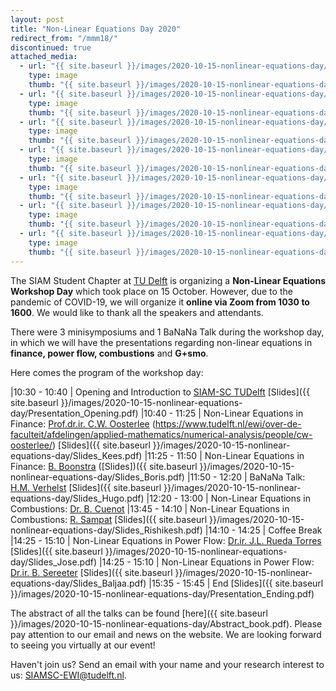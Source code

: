 ```yaml
---
layout: post
title: "Non-Linear Equations Day 2020"
redirect_from: "/mmm18/"
discontinued: true
attached_media:
  - url: "{{ site.baseurl }}/images/2020-10-15-nonlinear-equations-day/Screenshot_2.jpeg"
    type: image
    thumb: "{{ site.baseurl }}/images/2020-10-15-nonlinear-equations-day/Screenshot_2.jpeg"
  - url: "{{ site.baseurl }}/images/2020-10-15-nonlinear-equations-day/Screenshot_5.jpeg"
    type: image
    thumb: "{{ site.baseurl }}/images/2020-10-15-nonlinear-equations-day/Screenshot_5.jpeg"
  - url: "{{ site.baseurl }}/images/2020-10-15-nonlinear-equations-day/Screenshot_8.jpeg"
    type: image
    thumb: "{{ site.baseurl }}/images/2020-10-15-nonlinear-equations-day/Screenshot_8.jpeg"
  - url: "{{ site.baseurl }}/images/2020-10-15-nonlinear-equations-day/Screenshot_12.jpeg"
    type: image
    thumb: "{{ site.baseurl }}/images/2020-10-15-nonlinear-equations-day/Screenshot_12.jpeg"
  - url: "{{ site.baseurl }}/images/2020-10-15-nonlinear-equations-day/Screenshot_14.jpeg"
    type: image
    thumb: "{{ site.baseurl }}/images/2020-10-15-nonlinear-equations-day/Screenshot_14.jpeg"
  - url: "{{ site.baseurl }}/images/2020-10-15-nonlinear-equations-day/Screenshot_15.jpeg"
    type: image
    thumb: "{{ site.baseurl }}/images/2020-10-15-nonlinear-equations-day/Screenshot_15.jpeg"
  - url: "{{ site.baseurl }}/images/2020-10-15-nonlinear-equations-day/Screenshot_18.jpeg"
    type: image
    thumb: "{{ site.baseurl }}/images/2020-10-15-nonlinear-equations-day/Screenshot_18.jpeg"
---
```


The SIAM Student Chapter at [TU Delft] is organizing a **Non-Linear Equations Workshop Day** which took place on 15 October. However, due to the pandemic of COVID-19, we will organize it **online via Zoom from 1030 to 1600**. We would like to thank all the speakers and attendants.


There were 3 minisymposiums and 1 BaNaNa Talk during the workshop day, in which we will have the presentations regarding non-linear equations in **finance, power flow, combustions** and **G+smo**. 

Here comes the program of the workshop day:

|10:30 - 10:40 | Opening and Introduction to [SIAM-SC TUDelft] [Slides]({{ site.baseurl }}/images/2020-10-15-nonlinear-equations-day/Presentation_Opening.pdf)
|10:40 - 11:25 | Non-Linear Equations in Finance: [Prof.dr.ir. C.W. Oosterlee] (https://www.tudelft.nl/ewi/over-de-faculteit/afdelingen/applied-mathematics/numerical-analysis/people/cw-oosterlee/) [Slides]({{ site.baseurl }}/images/2020-10-15-nonlinear-equations-day/Slides_Kees.pdf)
|11:25 - 11:50 | Non-Linear Equations in Finance: [B. Boonstra] ([Slides])({{ site.baseurl }}/images/2020-10-15-nonlinear-equations-day/Slides_Boris.pdf)
|11:50 - 12:20 | BaNaNa Talk: [H.M. Verhelst] [Slides]({{ site.baseurl }}/images/2020-10-15-nonlinear-equations-day/Slides_Hugo.pdf)
|12:20 - 13:00 | Non-Linear Equations in Combustions: [Dr. B. Cuenot]
|13:45 - 14:10 | Non-Linear Equations in Combustions: [R. Sampat] [Slides]({{ site.baseurl }}/images/2020-10-15-nonlinear-equations-day/Slides_Rishikesh.pdf)
|14:10 - 14:25 | Coffee Break
|14:25 - 15:10 | Non-Linear Equations in Power Flow: [Dr.ir. J.L. Rueda Torres] [Slides]({{ site.baseurl }}/images/2020-10-15-nonlinear-equations-day/Slides_Jose.pdf)
|14:25 - 15:10 | Non-Linear Equations in Power Flow: [Dr.ir. B. Sereeter] [Slides]({{ site.baseurl }}/images/2020-10-15-nonlinear-equations-day/Slides_Baljaa.pdf)
|15:35 - 15:45 | End [Slides]({{ site.baseurl }}/images/2020-10-15-nonlinear-equations-day/Presentation_Ending.pdf)

The abstract of all the talks can be found [here]({{ site.baseurl }}/images/2020-10-15-nonlinear-equations-day/Abstract_book.pdf). Please pay attention to our email and news on the website. We are looking forward to seeing you virtually at our event!


Haven't join us? Send an email with your name and your research interest to us: SIAMSC-EWI@tudelft.nl.


[SIAM-SC TUDelft]: mailto:SIAMSC-EWI@tudelft.nl

[Prof.dr.ir. C.W. Oosterlee]: https://www.tudelft.nl/ewi/over-de-faculteit/afdelingen/applied-mathematics/numerical-analysis/people/cw-oosterlee/
[B. Boonstra]: https://nl.linkedin.com/in/boris-boonstra-4b2901146?challengeId=AQHXZD4yjB0yLwAAAXSW-Qw7fx1IaBcLc4JGVp8wqzY7HIBg8PC1XcB6TBMPX11eGDWOAD476kgapfOi0qSDln5FDqiApOCjmA&submissionId=15ee3d9b-a944-3516-4e9b-94fbb20e752c
[H.M. Verhelst]: https://www.tudelft.nl/staff/h.m.verhelst/?no_cache=1&cHash=010e31a1c84cbf720ae7005f6faff9d4
[Dr. B. Cuenot]: http://www.cerfacs.fr/~cuenot/
[R. Sampat]:https://nl.linkedin.com/in/rishikesh-sampat-a8b56462/de
[Dr.ir. J.L. Rueda Torres]: https://www.tudelft.nl/staff/j.l.ruedatorres/
[Dr.ir. B. Sereeter]: https://nl.linkedin.com/in/baljinnyams

[TU Delft]: http://tudelft.nl/
